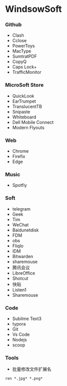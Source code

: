 # WindsowSoft



### Github

- Clash
- Cclose
- PowerToys
- MacType
- SumtratPDF
- CopyQ
- Caps Lock+
- TrafficMonitor

### MicroSoft Store

- QuickLook
- EarTrumpet
- TranslucentTB
- Snipaste
- Whiteboard
- Dell Mobile Connect
- Modern Flyouts
### Web

- Chrome
- Firefix
- Edge

### Music

- Spotfiy

### Soft

- telegram
- Geek
- Tim
- WeChat
- Baidunetdisk
- FDM
- obs
- Fliqlo
- IDM
- Bitwarden
- sharemouse
- 腾讯会议
- LibreOffice
- Shotcut
- 快贴
- Listen1
- Sharemouse

### Code

- Subilme Text3
- typora
- Git
- Vs Code
- Nodejs
- scoop

### Tools

- 批量修改文件扩展名

```
ren *.jpg* *.png*
```

